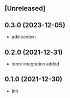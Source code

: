 ## [Unreleased]

## 0.3.0 (2023-12-05)

* add context

## 0.2.0 (2021-12-31)

* store integration added

## 0.1.0 (2021-12-30)

* init
